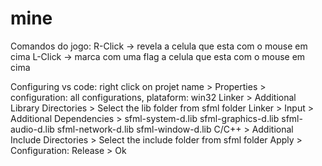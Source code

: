 # mine

Comandos do jogo:
R-Click -> revela a celula que esta com o mouse em cima
L-Click -> marca com uma flag a celula que esta com o mouse em cima



Configuring vs code:
right click on projet name > 
Properties > 
configuration: all configurations, plataform: win32
Linker > 
Additional Library Directories >
Select the lib folder from sfml folder
Linker >
Input >
Additional Dependencies >
sfml-system-d.lib
sfml-graphics-d.lib
sfml-audio-d.lib
sfml-network-d.lib
sfml-window-d.lib
C/C++ >
Additional Include Directories >
Select the include folder from sfml folder
Apply >
Configuration: Release >
Ok